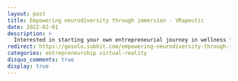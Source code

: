 ```yaml
---
layout: post
title: Empowering neurodiversity through immersion - VRapeutic
date: 2022-02-01
description: >
  Interested in starting your own entrepreneurial journey in wellness for kids, but not sure what to expect? Then read up on our interview with Yahya Alaa Massoud, co-founder, and CTO at VRapeutic, Inc. in Ottawa, ON, Canada
redirect: https://gosolo.subkit.com/empowering-neurodiversity-through-immersion-vrapeutic/
categories: entrepreneurship virtual-reality
disqus_comments: true
display: true
---
```

